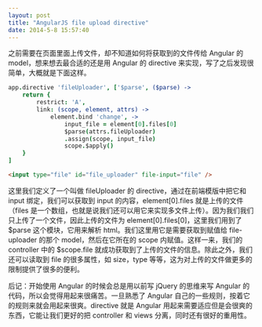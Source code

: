 ```yaml
---
layout: post
title: "AngularJS file upload directive"
date: 2014-5-8 15:57:40
---
```

之前需要在页面里面上传文件，却不知道如何将获取到的文件传给 Angular 的 model，想来想去最合适的还是用 Angular 的 directive 来实现，写了之后发现很简单，大概就是下面这样。

```coffeescript
app.directive 'fileUploader', ['$parse', ($parse) ->
    return {
        restrict: 'A',
        link: (scope, element, attrs) ->
            element.bind 'change', ->
                input_file = element[0].files[0]
                $parse(attrs.fileUploader)
                .assign(scope, input_file)
                scope.$apply()
    }
]
```

```html
<input type="file" id="file_uploader" file-input="file" />
```

这里我们定义了一个叫做 fileUploader 的 directive，通过在前端模版中把它和 input 绑定，我们可以获取到 input 的内容，element[0].files 就是上传的文件（files 是一个数组，也就是说我们还可以用它来实现多文件上传）。因为我们我们只上传了一个文件，因此上传的文件为 element[0].files[0]，这里我们用到了 $parse 这个模块，它用来解析 html。我们这里用它是需要获取到赋值给 file-uploader 的那个 model，然后在它所在的 scope 内赋值。这样一来，我们的 controller 中的 $scope.file 就成功获取到了上传的文件的信息。除此之外，我们还可以读取到 file 的很多属性，如 size，type 等等，这为对上传的文件做更多的限制提供了很多的便利。

后记：开始使用 Angular 的时候会总是用以前写 jQuery 的思维来写 Angular 的代码，所以会觉得用起来很痛苦。一旦熟悉了 Angular 自己的一些规则，按着它的规则来就会用起来很爽。directive 就是 Angular 用起来需要适应但是会很爽的东西，它能让我们更好的把 controller 和 views 分离，同时还有很好的重用性。
